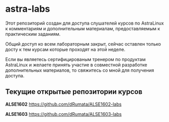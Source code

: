 # astra-labs
Этот репозиторий создан для доступа слушателей курсов по AstraLinux к комментариям и дополнительным материалам, предоставляемым к практическим заданиям.

Общий доступ ко всем лабораторным закрыт, сейчас оставлен только досту к тем курсам которые проходят на этой неделе.

Если вы являетесь сертифицированым тренером по продуктам AstraLinux и желаете принять участие в совместной разработке дополнительных материалов, то свяжитесь со мной для получения доступа.

## Текущие открытые репозитории курсов
**ALSE1602** https://github.com/dRumata/ALSE1602-labs 

**ALSE1603** https://github.com/dRumata/ALSE1603-labs
